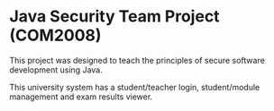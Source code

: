 # Java Security Team Project (COM2008)

This project was designed to teach the principles of secure software development using Java.

This university system has a student/teacher login, student/module management and exam results viewer.
